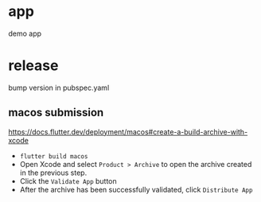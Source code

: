 # app

demo app

# release

bump version in pubspec.yaml

## macos submission

https://docs.flutter.dev/deployment/macos#create-a-build-archive-with-xcode

- `flutter build macos`
- Open Xcode and select `Product > Archive` to open the archive created in the previous step.
- Click the `Validate App` button
- After the archive has been successfully validated, click `Distribute App`
